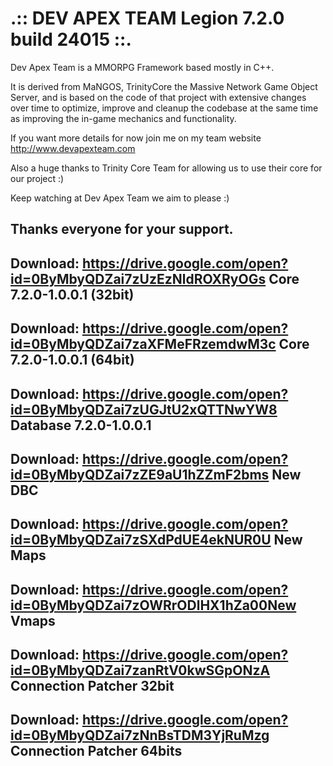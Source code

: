 # .:: DEV APEX TEAM Legion 7.2.0 build 24015 ::.

Dev Apex Team is a MMORPG Framework based mostly in C++.

It is derived from MaNGOS, TrinityCore the Massive Network Game Object Server, and is based on the code of that project with extensive changes over time to optimize, improve and cleanup the codebase at the same time as improving the in-game mechanics and functionality.

If you want more details for now join me on my team website http://www.devapexteam.com

Also a huge thanks to Trinity Core Team for allowing us to use their core for our project :)

Keep watching at Dev Apex Team we aim to please :)

Thanks everyone for your support.
-------------------------------------------------------------------------------------------------------------------
Download: https://drive.google.com/open?id=0ByMbyQDZai7zUzEzNldROXRyOGs Core 7.2.0-1.0.0.1 (32bit)
-------------------------------------------------------------------------------------------------------------------
Download: https://drive.google.com/open?id=0ByMbyQDZai7zaXFMeFRzemdwM3c Core 7.2.0-1.0.0.1 (64bit)
----------------------------------------------------------------------------------------------------------------
Download: https://drive.google.com/open?id=0ByMbyQDZai7zUGJtU2xQTTNwYW8  Database 7.2.0-1.0.0.1
-----------------------------------------------------------------------------------------------------------------
Download: https://drive.google.com/open?id=0ByMbyQDZai7zZE9aU1hZZmF2bms New DBC
-----------------------------------------------------------------------------------------------------------------
Download: https://drive.google.com/open?id=0ByMbyQDZai7zSXdPdUE4ekNUR0U New Maps
-----------------------------------------------------------------------------------------------------------------
Download: https://drive.google.com/open?id=0ByMbyQDZai7zOWRrODlHX1hZa00New Vmaps
-----------------------------------------------------------------------------------------------------------------
Download: https://drive.google.com/open?id=0ByMbyQDZai7zanRtV0kwSGpONzA Connection Patcher 32bit
-----------------------------------------------------------------------------------------------------------------
Download: https://drive.google.com/open?id=0ByMbyQDZai7zNnBsTDM3YjRuMzg Connection Patcher 64bits
-----------------------------------------------------------------------------------------------------------------

